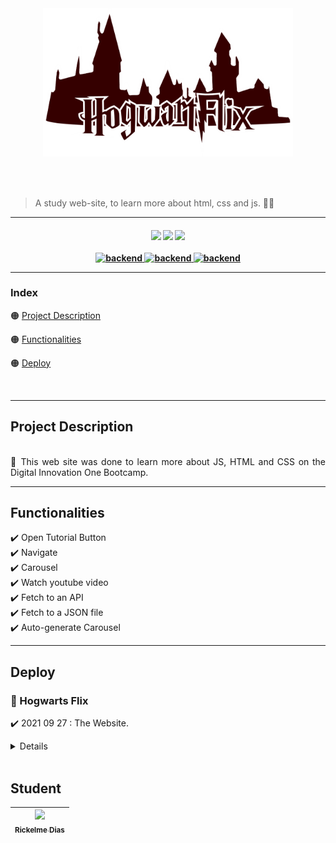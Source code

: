 </br>

<h1>
<a href="#">
  <p align="center">
    <img src="/img/HogwartFlix.png" alt="Logo Hogwart flix" width="400"/>
  </p>
</a>
</h1>

</br>

> A study web-site, to learn more about html, css and js. 🧙🌟

---

<h4 align="center"\>
<a href="https://github.com/RickelmeDias/HogwartFlix" target="_blank"><img src="https://img.shields.io/github/issues/RickelmeDias/HogwartFlix?style=plastic"/></a>
<a href="https://github.com/RickelmeDias/HogwartFlix" target="_blank"><img src="https://img.shields.io/github/forks/RickelmeDias/HogwartFlix?style=plastic"/></a>
<a href="https://github.com/RickelmeDias/HogwartFlix" target="_blank"><img src="https://img.shields.io/github/stars/RickelmeDias/HogwartFlix?style=plastic"/></a>
</br></br>
<a href="#">
<img src="https://img.shields.io/badge/HTML%20-Working-lime?style=plastic&logo=Cachet&logoColor=green" alt="backend"/>
<img src="https://img.shields.io/badge/CSS%20-Working-lime?style=plastic&logo=Cachet&logoColor=green" alt="backend"/>
<img src="https://img.shields.io/badge/JS%20-Working-orange?style=plastic&logo=Cachet&logoColor=green" alt="backend"/>
</a>
</br>


---


### Index

🟠 [Project Description](#project-description)

🟠 [Functionalities](#functionalities)

🟠 [Deploy](#deploy)
 
</br>


---


## Project Description

<p align="justify">
</br>📃 This web site was done to learn more about JS, HTML and CSS on the Digital Innovation One Bootcamp. 
</p>

---


## Functionalities

<p align="justify">
✔️ Open Tutorial Button
</br>✔️ Navigate
</br>✔️ Carousel 
</br>✔️ Watch youtube video
</br>✔️ Fetch to an API
</br>✔️ Fetch to a JSON file
</br>✔️ Auto-generate Carousel
</p>


---


## Deploy

<h3>🎯 Hogwarts Flix</h3>

✔️ 2021 09 27 : The Website.
<details>
  <p align="center">
    <img src="https://user-images.githubusercontent.com/43411893/135012468-04ffd553-aba9-46bb-8ab7-5578bfe9bf03.PNG" alt="hogwarts flix web" width="800"/>
  </p>
</details>
</br>



## Student

| [<img src="https://avatars.githubusercontent.com/u/43411893?s=400&u=c1a306f43d649c6c7e92cda85709ba604b20406b&v=4" width=115><br><sub>Rickelme Dias</sub>](https://github.com/RickelmeDias) |
| :---: |
